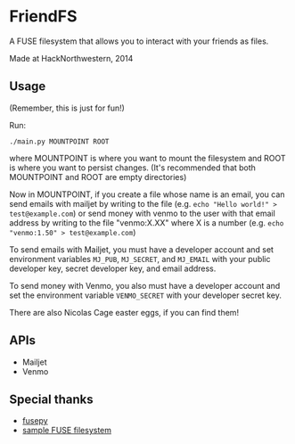 # FriendFS
A FUSE filesystem that allows you to interact with your friends as files.

Made at HackNorthwestern, 2014

## Usage
(Remember, this is just for fun!)

Run:
```shell
./main.py MOUNTPOINT ROOT
```
where MOUNTPOINT is where you want to mount the filesystem and ROOT is where
you want to persist changes. (It's recommended that both MOUNTPOINT and ROOT
are empty directories)

Now in MOUNTPOINT, if you create a file whose name is an email, you can send
emails with mailjet by writing to the file
(e.g. `echo "Hello world!" > test@example.com`)
or send money with venmo to the user with that email address by writing to the
file "venmo:X.XX" where X is a number
(e.g. `echo "venmo:1.50" > test@example.com`)

To send emails with Mailjet, you must have a developer account and set
environment variables `MJ_PUB`, `MJ_SECRET`, and `MJ_EMAIL` with your public
developer key, secret developer key, and email address.

To send money with Venmo, you also must have a developer account and set
the environment variable `VENMO_SECRET` with your developer secret key.

There are also Nicolas Cage easter eggs, if you can find them!


## APIs
* Mailjet
* Venmo


## Special thanks
* [fusepy](https://github.com/terencehonles/fusepy)
* [sample FUSE filesystem](http://www.stavros.io/posts/python-fuse-filesystem/)
